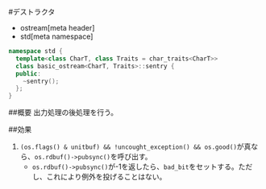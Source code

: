 #デストラクタ
* ostream[meta header]
* std[meta namespace]

```cpp
namespace std {
  template<class CharT, class Traits = char_traits<CharT>>
  class basic_ostream<CharT, Traits>::sentry {
  public:
    ~sentry();
  };
}
```

##概要
出力処理の後処理を行う。

##効果
1. `(os.flags() & unitbuf) && !uncought_exception() && os.good()`が真なら、`os.rdbuf()->pubsync()`を呼び出す。
    - `os.rdbuf()->pubsync()`が-1を返したら、`bad_bit`をセットする。ただし、これにより例外を投げることはない。
